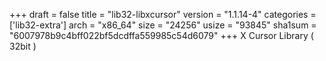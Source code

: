 +++
draft = false
title = "lib32-libxcursor"
version = "1.1.14-4"
categories = ['lib32-extra']
arch = "x86_64"
size = "24256"
usize = "93845"
sha1sum = "6007978b9c4bff022bf5dcdffa559985c54d6079"
+++
X Cursor Library ( 32bit )
